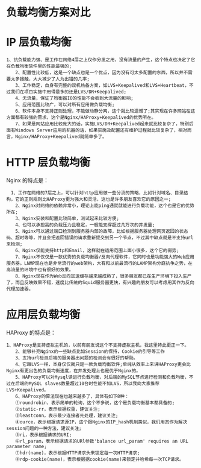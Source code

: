 # 负载均衡方案对比

# IP 层负载均衡

    1、抗负载能力强、是工作在网络4层之上仅作分发之用，没有流量的产生，这个特点也决定了它在负载均衡软件里的性能最强的;
    　　2、配置性比较低，这是一个缺点也是一个优点，因为没有可太多配置的东西，所以并不需要太多接触，大大减少了人为出错的几率;
    　　3、工作稳定，自身有完整的双机热备方案，如LVS+Keepalived和LVS+Heartbeat，不过我们在项目实施中用得最多的还是LVS/DR+Keepalived;
    　　4、无流量，保证了均衡器IO的性能不会收到大流量的影响;
    　　5、应用范围比较广，可以对所有应用做负载均衡;
    　　6、软件本身不支持正则处理，不能做动静分离，这个就比较遗憾了;其实现在许多网站在这方面都有较强的需求，这个是Nginx/HAProxy+Keepalived的优势所在。
    　　7、如果是网站应用比较庞大的话，实施LVS/DR+Keepalived起来就比较复杂了，特别后面有Windows Server应用的机器的话，如果实施及配置还有维护过程就比较复杂了，相对而言，Nginx/HAProxy+Keepalived就简单多了。

# HTTP 层负载均衡

Nginx 的特点是：

    　1、工作在网络的7层之上，可以针对http应用做一些分流的策略，比如针对域名、目录结构，它的正则规则比HAProxy更为强大和灵活，这也是许多朋友喜欢它的原因之一;
    　　2、Nginx对网络的依赖非常小，理论上能ping通就就能进行负载功能，这个也是它的优势所在;
    　　3、Nginx安装和配置比较简单，测试起来比较方便;
    　　4、也可以承担高的负载压力且稳定，一般能支撑超过几万次的并发量;
    　　5、Nginx可以通过端口检测到服务器内部的故障，比如根据服务器处理网页返回的状态码、超时等等，并且会把返回错误的请求重新提交到另一个节点，不过其中缺点就是不支持url来检测;
    　　6、Nginx仅能支持http和Email，这样就在适用范围上面小很多，这个它的弱势;
    　　7、Nginx不仅仅是一款优秀的负载均衡器/反向代理软件，它同时也是功能强大的Web应用服务器。LNMP现在也是非常流行的web架构，大有和以前最流行的LAMP架构分庭抗争之势，在高流量的环境中也有很好的效果。
    　　8、Nginx现在作为Web反向加速缓存越来越成熟了，很多朋友都已在生产环境下投入生产了，而且反映效果不错，速度比传统的Squid服务器更快，有兴趣的朋友可以考虑用其作为反向代理加速器。

# 应用层负载均衡

HAProxy 的特点是：

    1、HAProxy是支持虚拟主机的，以前有朋友说这个不支持虚拟主机，我这里特此更正一下。
    　　2、能够补充Nginx的一些缺点比如Session的保持，Cookie的引导等工作
    　　3、支持url检测后端的服务器出问题的检测会有很好的帮助。
    　　4、它跟LVS一样，本身仅仅就只是一款负载均衡软件;单纯从效率上来讲HAProxy更会比Nginx有更出色的负载均衡速度，在并发处理上也是优于Nginx的。
    　　5、HAProxy可以对Mysql读进行负载均衡，对后端的MySQL节点进行检测和负载均衡，不过在后端的MySQL slaves数量超过10台时性能不如LVS，所以我向大家推荐LVS+Keepalived。
    　　6、HAProxy的算法现在也越来越多了，具体有如下8种：
    　　①roundrobin，表示简单的轮询，这个不多说，这个是负载均衡基本都具备的;
    　　②static-rr，表示根据权重，建议关注;
    　　③leastconn，表示最少连接者先处理，建议关注;
    　　④ource，表示根据请求源IP，这个跟Nginx的IP_hash机制类似，我们用其作为解决session问题的一种方法，建议关注;
    　　⑤ri，表示根据请求的URI;
    　　⑥rl_param，表示根据请求的URl参数'balance url_param' requires an URL parameter name;
    　　⑦hdr(name)，表示根据HTTP请求头来锁定每一次HTTP请求;
    　　⑧rdp-cookie(name)，表示根据据cookie(name)来锁定并哈希每一次TCP请求。
